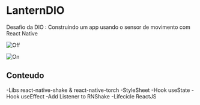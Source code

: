 # LanternDIO

Desafio da DIO : Construindo um app usando o sensor de movimento com React Native

![Off](https://user-images.githubusercontent.com/83093387/169904821-cd607eb8-3a50-4c01-a62a-1be46f883e29.PNG)

![On](https://user-images.githubusercontent.com/83093387/169904814-e158ebee-35f5-4396-a9cc-981dc9ca1a4b.PNG)

## Conteudo

-Libs react-native-shake & react-native-torch
-StyleSheet
-Hook useState
-Hook useEffect
-Add Listener to RNShake
-Lifecicle ReactJS
